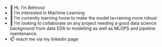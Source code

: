- 👋 Hi, I’m Behrooz
- 👀 I’m interested in Machine Learning
- 🌱 I’m currently learning hoow to make the model ta=raining more robust
- 💞️ I’m looking to collaborate on any project needing a good data science background from data EDA to modelling as well as MLOPS and pipeline maintenance.
- 📫 reach me via my linkedin page

<!---
Behrooz-H/Behrooz-H is a ✨ special ✨ repository because its `README.md` (this file) appears on your GitHub profile.
You can click the Preview link to take a look at your changes.
--->
